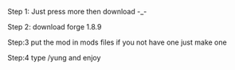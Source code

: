 Step 1:
Just press more then download -_-

Step 2:
download forge 1.8.9

Step:3
put the mod in mods files if you not have one just make one
 
Step:4
type /yung and enjoy
